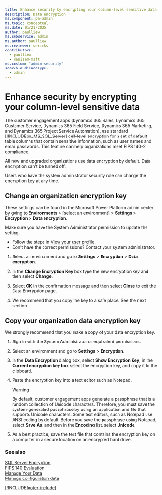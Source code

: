 ```yaml
---
title: Enhance security by encrypting your column-level sensitive data 
description: Data encryption
ms.component: pa-admin
ms.topic: conceptual
ms.date: 01/21/2025
author: paulliew
ms.subservice: admin
ms.author: paulliew
ms.reviewer: sericks
contributors:
  - paulliew
  - denisem-msft
ms.custom: "admin-security"
search.audienceType: 
  - admin
---
```

# Enhance security by encrypting your column-level sensitive data 

The customer engagement apps (Dynamics 365 Sales, Dynamics 365 Customer Service, Dynamics 365 Field Service, Dynamics 365 Marketing, and Dynamics 365 Project Service Automation), use standard [!INCLUDE[pn_MS_SQL_Server](../includes/pn-ms-sql-server.md)] cell-level encryption for a set of default table columns that contain sensitive information, such as user names and email passwords. This feature can help organizations meet FIPS 140-2 compliance.  
  
All new and upgraded organizations use data encryption by default. Data encryption can’t be turned off.  
  
Users who have the system administrator security role can change the encryption key at any time. 

## Change an organization encryption key  

These settings can be found in the Microsoft Power Platform admin center by going to **Environments** > [select an environment] > **Settings** > **Encryption** > **Data encryption**.

Make sure you have the System Administrator permission to update the setting.

- Follow the steps in [View your user profile](/powerapps/user/view-your-user-profile).
- Don’t have the correct permissions? Contact your system administrator.

1. Select an environment and go to **Settings** > **Encryption** > **Data encryption**.
  
2. In the **Change Encryption Key** box type the new encryption key and then select **Change**.  
  
3. Select **OK** in the confirmation message and then select **Close** to exit the Data Encryption page.  
  
4. We recommend that you copy the key to a safe place. See the next section.

## Copy your organization data encryption key  

 We strongly recommend that you make a copy of your data encryption key.  
  
1. Sign in with the System Administrator or equivalent permissions. 
  
2. Select an environment and go to **Settings** > **Encryption**.
  
3. In the **Data Encryption** dialog box, select **Show Encryption Key**, in the **Current encryption key box** select the encryption key, and copy it to the clipboard.  
  
4. Paste the encryption key into a text editor such as Notepad.  
  
   > [!WARNING]
   >  By default, customer engagement apps generate a passphrase that is a random collection of Unicode characters. Therefore, you must save the system-generated passphrase by using an application and file that supports Unicode characters. Some text editors, such as Notepad use ANSI coding by default. Before you save the passphrase using Notepad, select **Save As**, and then in the **Encoding** list, select **Unicode**.  
  
5. As a best practice, save the text file that contains the encryption key on a computer in a secure location on an encrypted hard drive.  
  
### See also  
 [SQL Server Encryption](/sql/relational-databases/security/encryption/sql-server-encryption)   
 [FIPS 140 Evaluation](/windows/security/threat-protection/fips-140-validation)   
 [Manage Your Data](add-remove-sample-data.md)   
 [Manage configuration data](manage-configuration-data.md)


[!INCLUDE[footer-include](../includes/footer-banner.md)]
